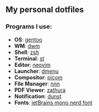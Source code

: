 ## My personal dotfiles

### Programs I use:
+ **OS**: [gentoo](https://www.gentoo.org/)
+ **WM**: [dwm](https://dwm.suckless.org/)
+ **Shell**: [zsh](https://www.zsh.org/)
+ **Terminal**: [st](https://st.suckless.org/)
+ **Editor**: [neovim](https://github.com/neovim/neovim)
+ **Launcher**: [dmenu](https://tools.suckless.org/dmenu/)
+ **Compositor**: [picom](https://github.com/yshui/picom)
+ **File Manager**: [nnn](https://github.com/jarun/nnn)
+ **PDF Viewer**: [zathura](https://github.com/pwmt/zathura)
+ **Notification**: [dunst](https://github.com/dunst-project/dunst)
+ **Fonts**: [jetBrains mono nerd font](https://github.com/JetBrains/JetBrainsMono)
